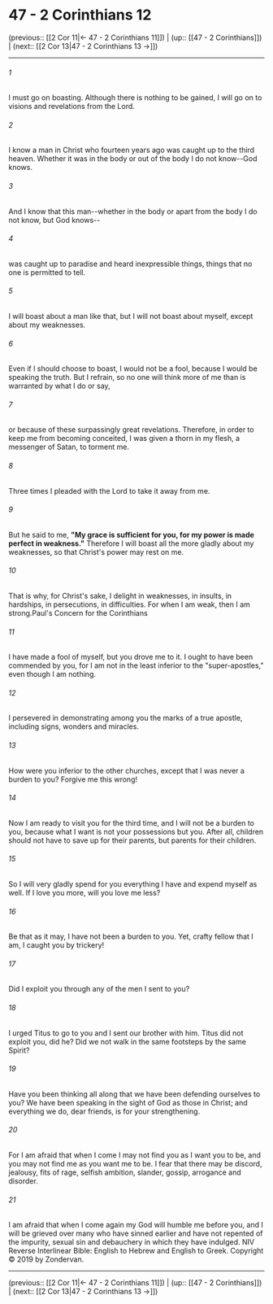 # 47 - 2 Corinthians 12

(previous:: [[2 Cor 11|← 47 - 2 Corinthians 11]]) | (up:: [[47 - 2 Corinthians]]) | (next:: [[2 Cor 13|47 - 2 Corinthians 13 →]])

***


###### 1 
I must go on boasting. Although there is nothing to be gained, I will go on to visions and revelations from the Lord. 

###### 2 
I know a man in Christ who fourteen years ago was caught up to the third heaven. Whether it was in the body or out of the body I do not know--God knows. 

###### 3 
And I know that this man--whether in the body or apart from the body I do not know, but God knows-- 

###### 4 
was caught up to paradise and heard inexpressible things, things that no one is permitted to tell. 

###### 5 
I will boast about a man like that, but I will not boast about myself, except about my weaknesses. 

###### 6 
Even if I should choose to boast, I would not be a fool, because I would be speaking the truth. But I refrain, so no one will think more of me than is warranted by what I do or say, 

###### 7 
or because of these surpassingly great revelations. Therefore, in order to keep me from becoming conceited, I was given a thorn in my flesh, a messenger of Satan, to torment me. 

###### 8 
Three times I pleaded with the Lord to take it away from me. 

###### 9 
But he said to me, **"My grace is sufficient for you, for my power is made perfect in weakness."** Therefore I will boast all the more gladly about my weaknesses, so that Christ's power may rest on me. 

###### 10 
That is why, for Christ's sake, I delight in weaknesses, in insults, in hardships, in persecutions, in difficulties. For when I am weak, then I am strong.Paul's Concern for the Corinthians 

###### 11 
I have made a fool of myself, but you drove me to it. I ought to have been commended by you, for I am not in the least inferior to the "super-apostles," even though I am nothing. 

###### 12 
I persevered in demonstrating among you the marks of a true apostle, including signs, wonders and miracles. 

###### 13 
How were you inferior to the other churches, except that I was never a burden to you? Forgive me this wrong! 

###### 14 
Now I am ready to visit you for the third time, and I will not be a burden to you, because what I want is not your possessions but you. After all, children should not have to save up for their parents, but parents for their children. 

###### 15 
So I will very gladly spend for you everything I have and expend myself as well. If I love you more, will you love me less? 

###### 16 
Be that as it may, I have not been a burden to you. Yet, crafty fellow that I am, I caught you by trickery! 

###### 17 
Did I exploit you through any of the men I sent to you? 

###### 18 
I urged Titus to go to you and I sent our brother with him. Titus did not exploit you, did he? Did we not walk in the same footsteps by the same Spirit? 

###### 19 
Have you been thinking all along that we have been defending ourselves to you? We have been speaking in the sight of God as those in Christ; and everything we do, dear friends, is for your strengthening. 

###### 20 
For I am afraid that when I come I may not find you as I want you to be, and you may not find me as you want me to be. I fear that there may be discord, jealousy, fits of rage, selfish ambition, slander, gossip, arrogance and disorder. 

###### 21 
I am afraid that when I come again my God will humble me before you, and I will be grieved over many who have sinned earlier and have not repented of the impurity, sexual sin and debauchery in which they have indulged. NIV Reverse Interlinear Bible: English to Hebrew and English to Greek. Copyright © 2019 by Zondervan.

***

(previous:: [[2 Cor 11|← 47 - 2 Corinthians 11]]) | (up:: [[47 - 2 Corinthians]]) | (next:: [[2 Cor 13|47 - 2 Corinthians 13 →]])
